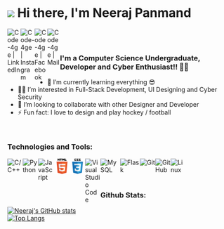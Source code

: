 

# [<img src="https://raw.githubusercontent.com/MartinHeinz/MartinHeinz/master/wave.gif" width="35px">](#) Hi there, I'm Neeraj Panmand
[<img align="left" alt="Code-4ge | LinkedIn" width="30px" src="https://img.icons8.com/material-rounded/90/000000/linkedin--v2.gif"/>][linkedin]
[<img align="left" alt="Code-4ge | Instagram" width="32px" src="https://img.icons8.com/fluency-systems-regular/90/000000/instagram-new--v2.png" />][instagram]
[<img align="left" alt="Code-4ge | Facebook" width="29px" src="https://img.icons8.com/ios-filled/50/000000/facebook-new.png"/>][facebook]
[<img align="left" alt="Code-4ge | Mail" width="29px" src="https://img.icons8.com/material-outlined/96/000000/mail.png"/>][mail]

<br/>
<br/>

### I'm a Computer Science Undergraduate, Developer and Cyber Enthusiast!! 👨‍🎓

- 🌱 I’m currently learning everything 😎
- 👨‍💻 I’m interested in Full-Stack Development, UI Designing and Cyber Security
- 👯 I’m looking to collaborate with other Designer and Developer
- ⚡ Fun fact: I love to design and play hockey / football

<!-- ### Connect with me: -->


<br/>

### Technologies and Tools:

[<img align="left" alt="C/C++" width="35px" src="https://img.icons8.com/color/96/000000/c-plus-plus-logo.png" />](#)
[<img align="left" alt="Python" width="35px" src="https://img.icons8.com/color/96/000000/python--v1.png"/>](#)
[<img align="left" alt="JavaScript" width="37px" src="https://img.icons8.com/color/96/000000/javascript--v1.png"/>](#)
[<img align="left" alt="HTML5" width="35px" src="https://raw.githubusercontent.com/github/explore/80688e429a7d4ef2fca1e82350fe8e3517d3494d/topics/html/html.png" />](#)
[<img align="left" alt="CSS3" width="35px" src="https://raw.githubusercontent.com/github/explore/80688e429a7d4ef2fca1e82350fe8e3517d3494d/topics/css/css.png" />](#)
[<img align="left" alt="Visual Studio Code" width="35px" src="https://img.icons8.com/color/96/000000/visual-studio-code-2019.png"/>](#)
[<img align="left" alt="MySQL" width="45px" height="40px" src="https://img.icons8.com/fluency/96/000000/mysql-logo.png"/>](#)
[<img align="left" alt="Flask" width="45px" height="45px" src="https://img.icons8.com/ios-filled/50/000000/flask.png"/>](#)
[<img align="left" alt="Git" width="35px" src="https://img.icons8.com/color/96/000000/git.png"/>](#)
[<img align="left" alt="GitHub" width="35px" src="https://img.icons8.com/ios-glyphs/90/000000/github.png"/>](#)
[<img align="left" alt="Linux" width="35px" src="https://img.icons8.com/color/48/000000/linux--v2.gif"/>](#)

<br />
<br/>
<br/>

<!-- ### 📈 Github Stats: -->
### Github Stats:

[![Neeraj's GitHub stats](https://github-readme-stats.vercel.app/api?username=Code-4ge&show_icons=true&theme=highcontrast&bg_color=45,e76445,904e95)](#)
<br/>
[![Top Langs](https://github-readme-stats.vercel.app/api/top-langs/?username=Code-4ge&layout=compact&theme=radical)](#)
<!--- [![neeraj's wakatime stats](https://github-readme-stats.vercel.app/api/wakatime?username=Code-4ge)](#)--->





[linkedin]: https://in.linkedin.com/in/neeraj-panmand
[instagram]: https://www.instagram.com/neerajpanmand
[facebook]: https://www.facebook.com/neeraj.panmand.9
[mail]: mailto:panmnandneeraj@gmail.com

<!---
Code-4ge/Code-4ge is a ✨ special ✨ repository because its `README.md` (this file) appears on your GitHub profile.
You can click the Preview link to take a look at your changes.
--->
